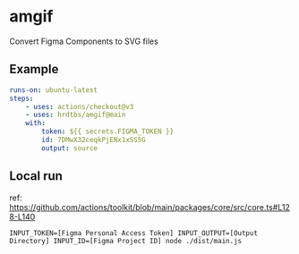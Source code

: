 # amgif

Convert Figma Components to SVG files

## Example

```yml
runs-on: ubuntu-latest
steps:
    - uses: actions/checkout@v3
    - uses: hrdtbs/amgif@main
    with:
        token: ${{ secrets.FIGMA_TOKEN }}
        id: 7DMwX32ceqkPjENx1xSS5G
        output: source
```

## Local run

ref: https://github.com/actions/toolkit/blob/main/packages/core/src/core.ts#L128-L140

```command
INPUT_TOKEN=[Figma Personal Access Token] INPUT_OUTPUT=[Output Directory] INPUT_ID=[Figma Project ID] node ./dist/main.js
```

